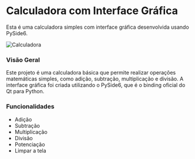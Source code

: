 # Calculadora com Interface Gráfica

Esta é uma calculadora simples com interface gráfica desenvolvida usando PySide6.

![Calculadora](images/caculadora.png)

### Visão Geral

Este projeto é uma calculadora básica que permite realizar operações matemáticas simples, como adição, subtração, multiplicação e divisão. A interface gráfica foi criada utilizando o PySide6, que é o binding oficial do Qt para Python.

### Funcionalidades
- Adição
- Subtração
- Multiplicação
- Divisão
- Potenciação
- Limpar a tela



